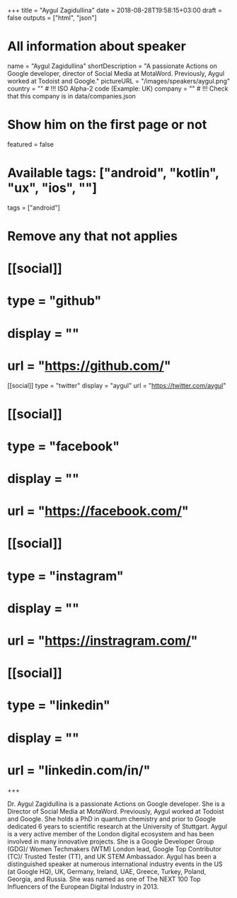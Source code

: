 +++
title = "Aygul Zagidullina"
date = 2018-08-28T19:58:15+03:00
draft = false
outputs = ["html", "json"]

# All information about speaker
name = "Aygul Zagidullina"
shortDescription = "A passionate Actions on Google developer, director of Social Media at MotaWord. Previously, Aygul worked at Todoist and Google."
pictureURL = "/images/speakers/aygul.png"
country = "" # !!! ISO Alpha-2 code (Example: UK)
company = "" # !!! Check that this company is in data/companies.json

# Show him on the first page or not
featured = false

# Available tags: ["android", "kotlin", "ux", "ios", ""]
tags = ["android"]

# Remove any that not applies
# [[social]]
#   type = "github"
#   display = ""
#   url = "https://github.com/<username>"

[[social]]
  type = "twitter"
  display = "aygul"
  url = "https://twitter.com/aygul"

# [[social]]
#   type = "facebook"
#   display = ""
#   url = "https://facebook.com/<username>"

# [[social]]
#   type = "instagram"
#   display = ""
#   url = "https://instragram.com/<username>"

# [[social]]
#   type = "linkedin"
#   display = ""
#   url = "linkedin.com/in/<username>"

+++

Dr. Aygul Zagidullina is a passionate Actions on Google developer. She is a Director of Social Media at MotaWord. Previously, Aygul worked at Todoist and Google. She holds a PhD in quantum chemistry and prior to Google dedicated 6 years to scientific research at the University of Stuttgart. Aygul is a very active member of the London digital ecosystem and has been involved in many innovative projects. She is a Google Developer Group (GDG)/ Women Techmakers (WTM) London lead, Google Top Contributor (TC)/ Trusted Tester (TT), and UK STEM Ambassador. Aygul has been a distinguished speaker at numerous international industry events in the US (at Google HQ), UK, Germany, Ireland, UAE, Greece, Turkey, Poland, Georgia, and Russia. She was named as one of The NEXT 100 Top Influencers of the European Digital Industry in 2013.
